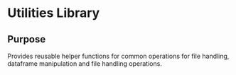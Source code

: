 # Utilities Library

## Purpose
Provides reusable helper functions for common operations for file handling, dataframe manipulation and file handling operations.